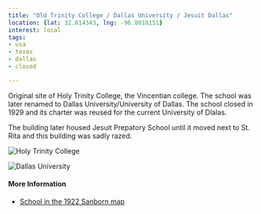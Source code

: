 ```yaml
---
title: "Old Trinity College / Dallas University / Jesuit Dallas"
location: {lat: 32.814343, lng: -96.8018151}
interest: local
tags:
- usa
- texas
- dallas
- closed

---
```



Original site of Holy Trinity College, the Vincentian college.  The school was later renamed to Dallas University/University of Dallas.  The school closed in 1929 and its charter was reused for the current University of Dlalas.

The building later housed Jesuit Prepatory School until it moved next to St. Rita and this building was sadly razed.

![Holy Trinity College](http://www.thepastwhispers.com/sitebuilder/images/DALLAS_HolyTrinityCollege_1907.jpg)

![Dallas University](https://flashbackdallas.files.wordpress.com/2016/05/jesuit_legacies_fall-2005.jpg)

#### More Information

* [School in the 1922 Sanborn map](https://maps.lib.utexas.edu/maps/sanborn/d-f/txu-sanborn-dallas-1921-287.jpg)





